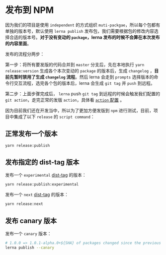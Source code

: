 # 发布到 NPM

因为我们的项目是使用 `independent` 的方式组织 `muti-packgae`，所以每个包都有单独的版本号，默认使用 `lerna publish` 发布包，我们需要根据包的修改内容选择合适的版本号。**对于没有变动的 `package`，lerna 发布的时候不会算在本次发布的内容里面**。

发布的流程分两步：

第一步：将所有要发版的代码合并到 `master`  分支后，先在本地执行 `yarn release:version` 生成各个本次变动的 `package` 的版本后，生成 `changelog` ，**目前先暂时禁用了生成 `changelog` 流程**。然后 lerna 会走到 `prompts` 选择版本的命令行交互流程，选完各个包的版本后，lerna 会生成 `git tag` 并 `push` 到远程。

第二步：上面步骤完成后， `lerna` push `git tag` 到远程的时候会触发我们配置的 `git action`，走完正常的发版 `action`，具体看 [`action` 配置]('./../.github/workflows/release.yml') 。

因为目前我们还在开发当中，所以为了更加方便发版到 `npm` 进行测试，目前，项目中集成了以下 `release` 的 `script command`：

## 正常发布一个版本

```bash
yarn release:publish
```

## 发布指定的 dist-tag 版本

发布一个 `experimental` [dist-tag](https://docs.npmjs.com/cli/v7/commands/npm-dist-tag) 的版本：

```bash
yarn release:publish:experimental
```

发布一个 `next` [dist-tag](https://docs.npmjs.com/cli/v7/commands/npm-dist-tag) 的版本：

```bash
yarn release:next
```

## 发布 canary 版本

发布一个 `canary` 版本：
```bash
# 1.0.0 => 1.0.1-alpha.0+${SHA} of packages changed since the previous commit
lerna publish --canary
```

